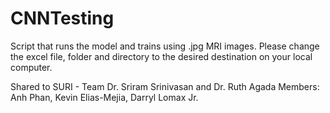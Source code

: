 # CNNTesting
Script that runs the model and trains using .jpg MRI images.
Please change the excel file, folder and directory to the desired destination on your local computer.

Shared to SURI - Team Dr. Sriram Srinivasan and Dr. Ruth Agada
Members: Anh Phan, Kevin Elias-Mejia, Darryl Lomax Jr.
